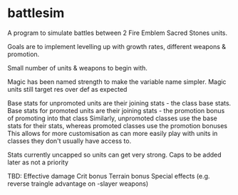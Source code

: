 # battlesim

A program to simulate battles between 2 Fire Emblem Sacred Stones units.

Goals are to implement levelling up with growth rates, different weapons & promotion.

Small number of units & weapons to begin with.

Magic has been named strength to make the variable name simpler. Magic units still target res over def as expected

Base stats for unpromoted units are their joining stats - the class base stats.
Base stats for promoted units are their joining stats - the promotion bonus of promoting into that class
Similarly, unpromoted classes use the base stats for their stats, whereas promoted classes use the promotion bonuses
This allows for more customisation as can more easily play with units in classes they don't usually have access to.

Stats currently uncapped so units can get very strong. Caps to be added later as not a priority

TBD:
Effective damage
Crit bonus
Terrain bonus
Special effects (e.g. reverse traingle advantage on -slayer weapons)